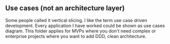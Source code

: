 ## Use cases (not an architecture layer)

Some people called it vertical slicing. I like the term use case driven development. Every application I have worked could be shown as use cases diagram.
This folder applies for MVPs where you don't need complex or enterprise projects where you want to add DDD, clean architecture.
